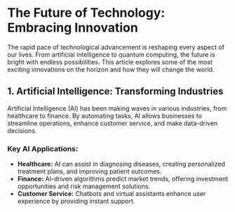 # The Future of Technology: Embracing Innovation

The rapid pace of technological advancement is reshaping every aspect of our lives. From artificial intelligence to quantum computing, the future is bright with endless possibilities. This article explores some of the most exciting innovations on the horizon and how they will change the world.

## 1. Artificial Intelligence: Transforming Industries

Artificial Intelligence (AI) has been making waves in various industries, from healthcare to finance. By automating tasks, AI allows businesses to streamline operations, enhance customer service, and make data-driven decisions. 

### Key AI Applications:
- **Healthcare:** AI can assist in diagnosing diseases, creating personalized treatment plans, and improving patient outcomes.
- **Finance:** AI-driven algorithms predict market trends, offering investment opportunities and risk management solutions.
- **Customer Service:** Chatbots and virtual assistants enhance user experience by providing instant support.
